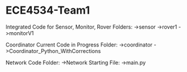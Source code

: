 # ECE4534-Team1
Integrated Code for Sensor, Monitor, Rover Folders:
->sensor
->rover1
->monitorV1

Coordinator Current Code in Progress Folder:
->coordinator
->Coordinator_Python_WithCorrections

Network Code Folder:
->Network
  Starting File:
  ->main.py

